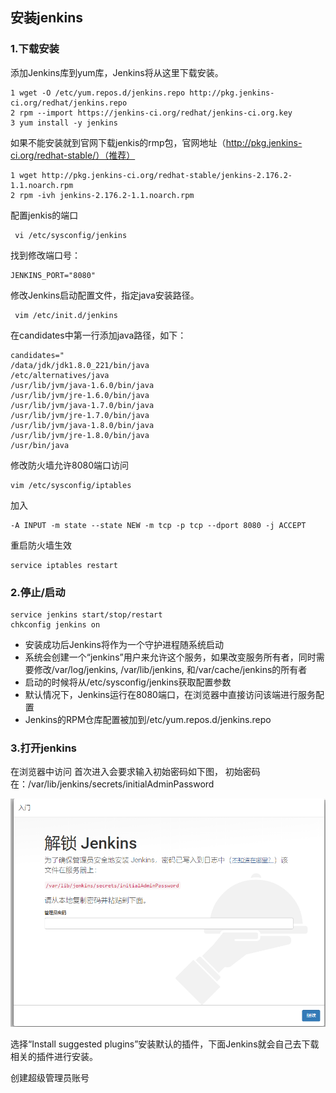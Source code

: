 ## 安装jenkins

### 1.下载安装

添加Jenkins库到yum库，Jenkins将从这里下载安装。

```
1 wget -O /etc/yum.repos.d/jenkins.repo http://pkg.jenkins-ci.org/redhat/jenkins.repo
2 rpm --import https://jenkins-ci.org/redhat/jenkins-ci.org.key
3 yum install -y jenkins
```

如果不能安装就到官网下载jenkis的rmp包，官网地址（http://pkg.jenkins-ci.org/redhat-stable/）（推荐）

```
1 wget http://pkg.jenkins-ci.org/redhat-stable/jenkins-2.176.2-1.1.noarch.rpm
2 rpm -ivh jenkins-2.176.2-1.1.noarch.rpm
```

配置jenkis的端口

```
 vi /etc/sysconfig/jenkins
```

找到修改端口号：

```
JENKINS_PORT="8080" 
```

修改Jenkins启动配置文件，指定java安装路径。

```
 vim /etc/init.d/jenkins
```


在candidates中第一行添加java路径，如下：

```
candidates="
/data/jdk/jdk1.8.0_221/bin/java
/etc/alternatives/java
/usr/lib/jvm/java-1.6.0/bin/java
/usr/lib/jvm/jre-1.6.0/bin/java
/usr/lib/jvm/java-1.7.0/bin/java
/usr/lib/jvm/jre-1.7.0/bin/java
/usr/lib/jvm/java-1.8.0/bin/java
/usr/lib/jvm/jre-1.8.0/bin/java
/usr/bin/java
```


修改防火墙允许8080端口访问

```
vim /etc/sysconfig/iptables
```


加入

```
-A INPUT -m state --state NEW -m tcp -p tcp --dport 8080 -j ACCEPT
```


重启防火墙生效

```
service iptables restart
```



### 2.停止/启动

```
service jenkins start/stop/restart
chkconfig jenkins on
```

- 安装成功后Jenkins将作为一个守护进程随系统启动
- 系统会创建一个“jenkins”用户来允许这个服务，如果改变服务所有者，同时需要修改/var/log/jenkins, /var/lib/jenkins, 和/var/cache/jenkins的所有者
- 启动的时候将从/etc/sysconfig/jenkins获取配置参数
- 默认情况下，Jenkins运行在8080端口，在浏览器中直接访问该端进行服务配置
- Jenkins的RPM仓库配置被加到/etc/yum.repos.d/jenkins.repo

### 3.打开jenkins

在浏览器中访问 
首次进入会要求输入初始密码如下图， 
初始密码在：/var/lib/jenkins/secrets/initialAdminPassword 

![1565699203487](assets/1565699203487.png)

选择“Install suggested plugins”安装默认的插件，下面Jenkins就会自己去下载相关的插件进行安装。

创建超级管理员账号 